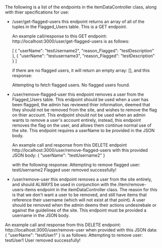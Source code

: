 The following is a list of the endpoints in the itemDataController class, along with thier specifications for use: 

- /user/get-flagged-users
    this endpoint returns an array of all of the tuples in the Flagged_Users table. This is a GET endpoint. 

    An example call/response to this GET endpoint: http://localhost:3000/user/get-flagged-users
    is as follows:

    [
        {
            "userName": "testUsername2",
            "reason_Flagged": "testDescription"
        },
        {
            "userName": "testusername3",
            "reason_Flagged": "testDescription"
        }
    ]

    if there are no flagged users, it will return an empty array: [], and this response:

    Attempting to fetch flagged users.
    No flagged users found.

- /user/remove-flagged-user
    this endpoint removes a user from the Flagged_Users table. This endpoint should be used when a user has been flagged, the admin has reviewed thier information, deemed that they should not be removed from the site, and wishes to remove the flag on thier account. This endpoint should not be used when an admin wants to remove a user's account entirely, instead, this endpoint removes the flag on the user, and allows them continue normal use of the site. This endpoint requires a userName to be provided in the JSON body.

    An example call and response from this DELETE endpoint http://localhost:3000/user/remove-flagged-users with this provided JSON body:
        {
            "userName": "testUsername2"
        }

    with the following response: 
    Attempting to remove flagged user:  testUsername2
    Flagged user removed successfully!

- /user/remove-user
this endpoint removes a user from the site entirely, and should ALWAYS be used in conjunction with the /item/remove-users-items endpoint in the itemDataController class. The reason for this is that we don't want a user to be removed, and still have items that reference their username (which will not exist at that point). A user should be removed when the admin deems their actions undesirebale or against the guidelines of the site. This endpoint must be provided a username in the JSON body.

An example call and response from this DELETE endpoint: http://localhost:3000/user/remove-user when provided with this JSON data:
    {
        "userName": "testUser1"
    }
is as follows:
Attempting to remove user:  testUser1
User removed successfully!




